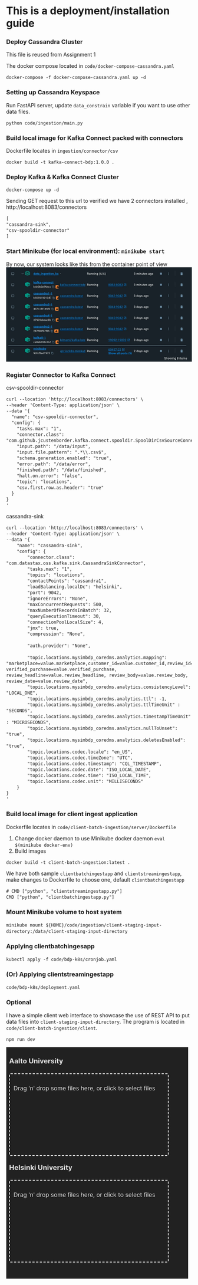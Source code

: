 # This is a deployment/installation guide

### Deploy Cassandra Cluster
This file is reused from Assignment 1 <br>

The docker compose located in `code/docker-compose-cassandra.yaml`
```
docker-compose -f docker-compose-cassandra.yaml up -d
```

### Setting up Cassandra Keyspace
Run FastAPI server, update `data_constrain` variable if you want to use other data files.
```
python code/ingestion/main.py
```

### Build local image for Kafka Connect packed with connectors
Dockerfile locates in `ingestion/connector/csv`

```
docker build -t kafka-connect-bdp:1.0.0 . 
```

### Deploy Kafka & Kafka Connect Cluster
```
docker-compose up -d
```

Sending GET request to this url to verified we have 2 connectors installed , http://localhost:8083/connectors

```
[
"cassandra-sink",
"csv-spooldir-connector"
]
```

### Start Minikube (for local environment): `minikube start`

By now, our system looks like this from the container point of view
![system](https://github.com/imminh123/realtime-data-ingestion-kafka-cassandra/blob/main/assets/docker.jpg?raw=true)


### Register Connector to Kafka Connect
csv-spooldir-connector
```
curl --location 'http://localhost:8083/connectors' \
--header 'Content-Type: application/json' \
--data '{
  "name": "csv-spooldir-connector",
  "config": {
    "tasks.max": "1",
    "connector.class": "com.github.jcustenborder.kafka.connect.spooldir.SpoolDirCsvSourceConnector",
    "input.path": "/data/input",
    "input.file.pattern": ".*\\.csv$",
    "schema.generation.enabled": "true",
    "error.path": "/data/error",
    "finished.path": "/data/finished",
    "halt.on.error": "false",
    "topic": "locations",
    "csv.first.row.as.header": "true"
  }
}
'
```

cassandra-sink
```
curl --location 'http://localhost:8083/connectors' \
--header 'Content-Type: application/json' \
--data '{
    "name": "cassandra-sink",
    "config": {
        "connector.class": "com.datastax.oss.kafka.sink.CassandraSinkConnector",
        "tasks.max": "1",
        "topics": "locations",
        "contactPoints": "cassandra1",
        "loadBalancing.localDc": "helsinki",
        "port": 9042,
        "ignoreErrors": "None",
        "maxConcurrentRequests": 500,
        "maxNumberOfRecordsInBatch": 32,
        "queryExecutionTimeout": 30,
        "connectionPoolLocalSize": 4,
        "jmx": true,
        "compression": "None",

        "auth.provider": "None",
        
        "topic.locations.mysimbdp_coredms.analytics.mapping": "marketplace=value.marketplace,customer_id=value.customer_id,review_id=value.review_id,product_id=value.product_id,product_parent=value.product_parent,product_title=value.product_title,product_category=value.product_category,star_rating=value.star_rating,helpful_votes=value.helpful_votes,total_votes=value.total_votes,vine=value.vine, verified_purchase=value.verified_purchase, review_headline=value.review_headline, review_body=value.review_body, review_date=value.review_date",
        "topic.locations.mysimbdp_coredms.analytics.consistencyLevel": "LOCAL_ONE",
        "topic.locations.mysimbdp_coredms.analytics.ttl": -1,
        "topic.locations.mysimbdp_coredms.analytics.ttlTimeUnit" : "SECONDS",
        "topic.locations.mysimbdp_coredms.analytics.timestampTimeUnit" : "MICROSECONDS",
        "topic.locations.mysimbdp_coredms.analytics.nullToUnset": "true",
        "topic.locations.mysimbdp_coredms.analytics.deletesEnabled": "true",
        "topic.locations.codec.locale": "en_US",
        "topic.locations.codec.timeZone": "UTC",
        "topic.locations.codec.timestamp": "CQL_TIMESTAMP",
        "topic.locations.codec.date": "ISO_LOCAL_DATE",
        "topic.locations.codec.time": "ISO_LOCAL_TIME",
        "topic.locations.codec.unit": "MILLISECONDS"
    }
}
'
```

### Build local image for client ingest application 
Dockerfile locates in `code/client-batch-ingestion/server/Dockerfile`

1. Change docker daemon to use Minikube docker daemon
`eval $(minikube docker-env)` 
2. Build images 
```
docker build -t client-batch-ingestion:latest . 
```

We have both sample `clientbatchingestapp` and `clientstreamingestapp`, make changes to Dockerfile to choose one, default `clientbatchingestapp`
```
# CMD ["python", "clientstreamingestapp.py"]
CMD ["python", "clientbatchingestapp.py"]
```

### Mount Minikube volume to host system
`minikube mount ${HOME}/code/ingestion/client-staging-input-directory:/data/client-staging-input-directory`

### Applying clientbatchingesapp
`kubectl apply -f code/bdp-k8s/cronjob.yaml `

### (Or) Applying clientstreamingestapp
`code/bdp-k8s/deployment.yaml`

### Optional
I have a simple client web interface to showcase the use of REST API to put data files into `client-staging-input-directory`. 
The program is located in `code/client-batch-ingestion/client`.
```
npm run dev
```

![system](https://github.com/imminh123/realtime-data-ingestion-kafka-cassandra/blob/main/assets/sample_client_web_ui.jpg?raw=true)






